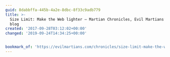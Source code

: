 ```yaml
---
guid: 8dabbffa-445b-4a2e-8dbc-8f33c9adb779
title: >-
  Size Limit: Make the Web lighter — Martian Chronicles, Evil Martians’ team
  blog
created: '2017-09-28T03:12:02+00:00'
changed: '2019-09-24T14:34:25+00:00'


bookmark_of: 'https://evilmartians.com/chronicles/size-limit-make-the-web-lighter'
---
```




